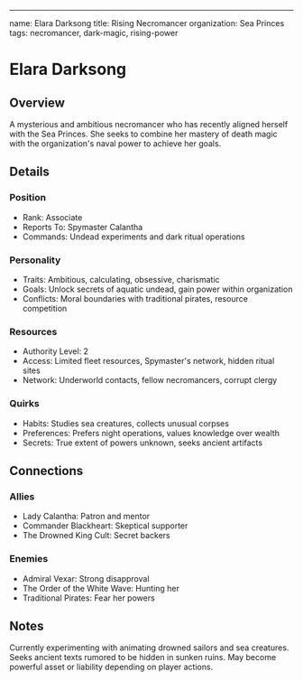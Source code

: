 ---
name: Elara Darksong
title: Rising Necromancer
organization: Sea Princes
tags: necromancer, dark-magic, rising-power

# Elara Darksong
## Overview
A mysterious and ambitious necromancer who has recently aligned herself with the Sea Princes. She seeks to combine her mastery of death magic with the organization's naval power to achieve her goals.

## Details
### Position
* Rank: Associate
* Reports To: Spymaster Calantha
* Commands: Undead experiments and dark ritual operations

### Personality
* Traits: Ambitious, calculating, obsessive, charismatic
* Goals: Unlock secrets of aquatic undead, gain power within organization
* Conflicts: Moral boundaries with traditional pirates, resource competition

### Resources
* Authority Level: 2
* Access: Limited fleet resources, Spymaster's network, hidden ritual sites
* Network: Underworld contacts, fellow necromancers, corrupt clergy

### Quirks
* Habits: Studies sea creatures, collects unusual corpses
* Preferences: Prefers night operations, values knowledge over wealth
* Secrets: True extent of powers unknown, seeks ancient artifacts

## Connections
### Allies
* Lady Calantha: Patron and mentor
* Commander Blackheart: Skeptical supporter
* The Drowned King Cult: Secret backers

### Enemies
* Admiral Vexar: Strong disapproval
* The Order of the White Wave: Hunting her
* Traditional Pirates: Fear her powers

## Notes
Currently experimenting with animating drowned sailors and sea creatures. Seeks ancient texts rumored to be hidden in sunken ruins. May become powerful asset or liability depending on player actions.